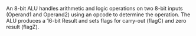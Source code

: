 An 8-bit ALU handles arithmetic and logic operations on two 8-bit inputs (Operand1 and Operand2) using an opcode to determine the operation. The ALU produces a 16-bit Result and sets flags for carry-out (flagC) and zero result (flagZ).
